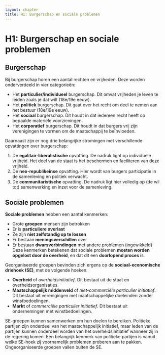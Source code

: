```yaml
---
layout: chapter
title: H1: Burgerschap en sociale problemen
---
```

# H1: Burgerschap en sociale problemen

## Burgerschap
Bij burgerschap horen een aantal rechten en vrijheden. Deze worden onderverdeeld in vier categorieën:

  * Het **particulier/individueel** burgerschap. Dit omvat vrijheden je leven te leiden zoals je dat wilt (18e/19e eeuw).
  * Het **politiek** burgerschap. Dit gaat over het recht om deel te nemen aan het bestuur (18e/19e eeuw).
  * Het **sociaal** burgerschap. Dit houdt in dat iedereen recht heeft op bepaalde materiële voorzieningen.
  * Het **corporatief** burgerschap. Dit houdt in dat burgers vrij zijn verenigingen te vormen om de maatschappij te beïnvloeden.

Daarnaast zijn er nog drie belangrijke stromingen met verschillende opvattingen over burgerschap:

  1. De **egalitair-liberalistische** opvatting. De nadruk light op individuele vrijheid. Het doel van de staat is het beschermen en faciliteren van deze vrijheid.
  2. De **neo-republikeinse** opvatting. Hier wordt van burgers participatie in de samenleving en politiek verwacht.
  3. De **communitaristische** opvatting. De nadruk ligt hier volledig op (de wil tot) samenwerking en inzet voor de samenleving.

## Sociale problemen
**Sociale problemen** hebben een aantal kenmerken:

  * Grote **groepen** mensen zijn betrokken
  * Er is **particuliere overlast**
  * Ze zijn **niet zelfstandig op te lossen**
  * Er bestaan **meningsverschillen** over
  * Er bestaan **dwarsverbindingen** met andere problemen (ingewikkeld)
Deze kenmerken betekenen dat sociale problemen **moeten worden opgelost door de overheid**, en dat dit een **doorlopend proces** is.

Georganiseerde groepen bevinden zich ergens op de **sociaal-economische driehoek (SE)**, met de volgende hoeken:

  * **Overheid** of *overheidsinitiatief*. Dit bestaat uit de staat en overheidsorganisaties.
  * **Maatschappelijk middenveld** of *niet-commerciële particulier initiatief*. Dit bestaat uit verenigingen met maatschappelijke doeleinden zonder winstbedoelingen.
  * **Markt** of *commerciële particulier initiatief*. Dit bestaat uit ondernemingen met winstbedoelingen.

SE-groepen kunnen samenwerken om hun doelen te bereiken. Politieke partijen zijn onderdeel van het maatschappelijk initiatief, maar leden van de partijen kunnen onderdeel worden van het overheidsinitiatief wanneer zij in de regering komen. Een belangrijk kenmerk van politieke partijen is vanuit welke SE-hoek zij voornamelijk problemen proberen aan te pakken. Ongeorganiseerde groepen vallen buiten de SE.
